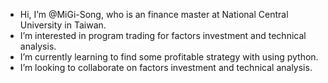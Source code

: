 -  Hi, I’m @MiGi-Song, who is an finance master at National Central University in Taiwan.
-  I’m interested in program trading for factors investment and technical analysis.
-  I’m currently learning to find some profitable strategy with using python.
-  I’m looking to collaborate on factors investment and technical analysis.
